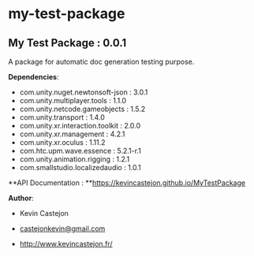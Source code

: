 # my-test-package

## My Test Package : 0.0.1

A package for automatic doc generation testing purpose.

**Dependencies**:
- com.unity.nuget.newtonsoft-json : 3.0.1
- com.unity.multiplayer.tools : 1.1.0
- com.unity.netcode.gameobjects : 1.5.2
- com.unity.transport : 1.4.0
- com.unity.xr.interaction.toolkit : 2.0.0
- com.unity.xr.management : 4.2.1
- com.unity.xr.oculus : 1.11.2
- com.htc.upm.wave.essence : 5.2.1-r.1
- com.unity.animation.rigging : 1.2.1
- com.smallstudio.localizedaudio : 1.0.1


**API Documentation : **https://kevincastejon.github.io/MyTestPackage

**Author**:

- Kevin Castejon

- castejonkevin@gmail.com

- http://www.kevincastejon.fr/